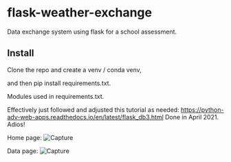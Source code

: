 # flask-weather-exchange
Data exchange system using flask for a school assessment.


## Install
Clone the repo and create a venv / conda venv,

and then pip install requirements.txt.



Modules used in requirements.txt.

Effectively just followed and adjusted this tutorial as needed:
https://python-adv-web-apps.readthedocs.io/en/latest/flask_db3.html
Done in April 2021.
Adios!

Home page:
![Capture](https://user-images.githubusercontent.com/8361651/163666482-dc6ad503-3f2d-4658-848c-3cda6d52c8dd.PNG)

Data page:
![Capture](https://user-images.githubusercontent.com/8361651/163666551-c42ea419-7903-4805-a109-e6fd36e95097.PNG)

